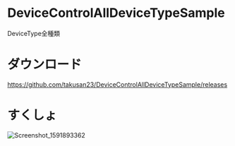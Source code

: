 # DeviceControlAllDeviceTypeSample
DeviceType全種類

# ダウンロード
https://github.com/takusan23/DeviceControlAllDeviceTypeSample/releases

# すくしょ
![Screenshot_1591893362](https://user-images.githubusercontent.com/32033405/84415123-46e39280-ac4d-11ea-8acb-e766e5aeb302.png)
